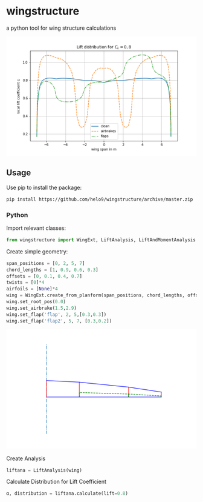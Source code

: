 # wingstructure
a python tool for wing structure calculations

![lift distribution](examples/Liftdistribution.png)

## Usage
Use pip to install the package:
```sh
pip install https://github.com/helo9/wingstructure/archive/master.zip
```

### Python
Import relevant classes:
```python
from wingstructure import WingExt, LiftAnalysis, LiftAndMomentAnalysis
```

Create simple geometry:
```python
span_positions = [0, 2, 5, 7]
chord_lengths = [1, 0.9, 0.6, 0.3]
offsets = [0, 0.1, 0.4, 0.7]
twists = [0]*4
airfoils = [None]*4
wing = WingExt.create_from_planform(span_positions, chord_lengths, offsets, twists, airfoils)
wing.set_root_pos(0.0)
wing.set_airbrake(1.5,2.9)
wing.set_flap('flap', 2, 5,[0.3,0.3])
wing.set_flap('flap2', 5, 7, [0.3,0.2])
```

![geometry](examples/wing.png)

Create Analysis
```python
liftana = LiftAnalysis(wing)
```

Calculate Distribution for Lift Coefficient
```python
α, distribution = liftana.calculate(lift=0.8)
```
